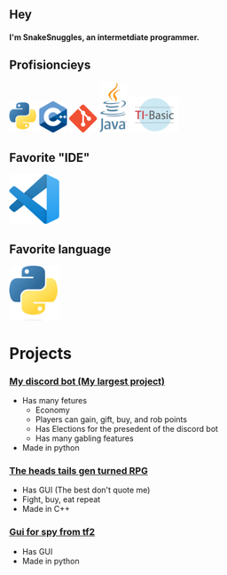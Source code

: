 ## Hey
#### I'm SnakeSnuggles, an intermetdiate programmer.

## Profisioncieys
<div style="display=flex">
<img src="Python.png" width="50">
<img src="C++.png" width="50">
<img src="git.png" width="50">
<img src="Java.png" width="50">
<img src="TI-BASIC.png" width="90">
</div>

## Favorite "IDE"
<img src="vs_code.png" width="90">

## Favorite language
<img src="Python.png" width="90">

# Projects
### [My discord bot (My largest project)](https://github.com/SnakeSnuggles/discord_bot)
* Has many fetures
    * Economy
    * Players can gain, gift, buy, and rob points
    * Has Elections for the presedent of the discord bot
    * Has many gabling features 
* Made in python

### [The heads tails gen turned RPG](https://github.com/SnakeSnuggles/weird_rpg)
* Has GUI (The best don't quote me)
* Fight, buy, eat repeat
* Made in C++
### [Gui for spy from tf2](https://github.com/SnakeSnuggles/guiforspy)
* Has GUI 
* Made in python